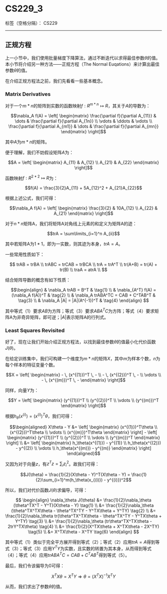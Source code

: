 ﻿# CS229_3

标签（空格分隔）： CS229

---

## 正规方程    

上一小节中，我们使用批量梯度下降算法，通过不断迭代以求得最佳参数$\theta$的值。本小节将介绍另一种方法——正规方程（The Normal Euqations）来计算出最佳参数$\theta$的值。  

在介绍正规方程法之前，我们先看看一些基本概念。  

### Matrix Derivatives

对于一个$m * n$的矩阵到实数的函数映射$f: R^{m * n} \mapsto R$，其关于$A$的导数为：

$$\nabla_A f(A) = \left[ \begin{matrix} \frac{\partial f}{\partial A_{11}} & \dots & \frac{\partial f}{\partial A_{1n}} \\ \vdots & \ddots & \vdots \\ \frac{\partial f}{\partial A_{m1}} & \dots & \frac{\partial f}{\partial A_{mn}} \end{matrix} \right]$$  

其中$A$为$m * n$的矩阵。  

便于理解，我们不妨假设矩阵$A$为：  

$$A = \left[ \begin{matrix} A_{11} & A_{12} \\ A_{21} & A_{22} \end{matrix} \right]$$  

函数映射$f: R^{2 * 2} \mapsto R$为：  

$$f(A) = \frac{3}{2}A_{11} + 5A_{12}^2 + A_{21}A_{22}$$  

根据上述公式，我们可得：  

$$\nabla_A f(A) = \left[ \begin{matrix} \frac{3}{2} & 10A_{12} \\ A_{22} & A_{21} \end{matrix} \right]$$  

对于$n * n$矩阵A，我们将矩阵A对角线上元素的和定义为矩阵A的迹：  

$$trA = \sum\limits_{i=1}^n A_{ii}$$  

其中若矩阵A为$1 * 1$，即为一实数，则其迹为本身，$trA = A$。 

一些常用性质如下：  

$$
trAB = trBA \\
trABC = trCAB = trBCA \\
trA = trA^T \\
tr(A+B) = tr(A) + tr(B) \\
traA = atrA \\
$$  

结合矩阵导数的概念有如下性质：  

$$\begin{align} 
& \nabla_A trAB = B^T & \tag{1} \\ 
& \nabla_{A^T} f(A) = (\nabla_A f(A))^T & \tag{2} \\ 
& \nabla_A trABA^TC = CAB + C^TAB^T & \tag{3} \\
& \nabla_A |A| = |A|(A^{-1})^T & \tag{4}
\end{align}
$$

其中等式（1）要求$AB$为方阵；等式（3）要求$ABA^TC$为方阵；等式（4）要求矩阵A为非奇异矩阵，即可逆；$|A|$表示矩阵A的行列式。  

### Least Squares Revisited  

好了，现在让我们开始介绍正规方程法，以找到最佳参数$\theta$的值最小化代价函数$J(\theta)$。  

在给定训练集中，我们可构建一个维度为$m * n$的矩阵$X$，其中$m$为样本个数，$n$为每个样本的特征变量个数。  

$$X = \left[ \begin{matrix} - \, (x^{(1)})^T \, - \\ - \, (x^{(2)})^T \, - \\ \vdots \\ - \, (x^{(m)})^T \, - \end{matrix} \right]$$  

同样，向量$Y$为：  

$$Y = \left[ \begin{matrix} (y^{(1)})^T \\ (y^{(2)})^T \\ \vdots \\ (y^{(m)})^T \end{matrix} \right]$$  

根据$h_\theta(x^{(i)}) = (x^{(i)})^T\theta$，我们可得：  

$$\begin{aligned} X\theta - Y &= \left[ \begin{matrix} (x^{(1)})^T\theta \\ (x^{(2)})^T\theta \\ \vdots \\ (x^{(m)})^T\theta \end{matrix} \right] - \left[ \begin{matrix} (y^{(1)})^T \\ (y^{(2)})^T \\ \vdots \\ (y^{(m)})^T \end{matrix} \right] \\ &= \left[ \begin{matrix} h_\theta(x^{(1)}) - y^{(1)} \\ h_\theta(x^{(2)}) - y^{(2)} \\ \vdots \\ h_\theta(x^{(m)}) - y^{(m)} \end{matrix} \right] \end{aligned}$$  

又因为对于向量$z$，有$z^Tz = \sum_{i}z_i^2$。故我们可得：  

$$J(\theta) = \frac{1}{2}(X\theta - Y)^T(X\theta - Y) = \frac{1}{2}\sum_{i=1}^m(h_\theta(x_{(i)}) - y^{(i)})^2$$

所以，我们对代价函数$J(\theta)$求偏导，可得：  

$$
\begin{align}
\nabla_\theta J(\theta) &= \frac{1}{2}\nabla_\theta (\theta^TX^T - Y^T)(X\theta - Y) \tag{1} \\ &= \frac{1}{2}\nabla_\theta (\theta^TX^TX\theta - \theta^TX^TY - Y^TX\theta + Y^TY) \tag{2} \\ &= \frac{1}{2}\nabla_\theta tr(\theta^TX^TX\theta - \theta^TX^TY - Y^TX\theta + Y^TY) \tag{3}
\\ &= \frac{1}{2}\nabla_\theta (tr\theta^TX^TX\theta - 2trY^TX\theta) \tag{4}
\\ &= \frac{1}{2}(X^TX\theta + X^TX\theta - 2X^TY) \tag{5}
\\ &= X^TX\theta - X^TY \tag{6}
\end{align}
$$

其中等式（1）类似于完全平方展开得到等式（2）；等式（2）应用$trA = A$得到等式（3）；等式（3）应用$Y^TY$为实数，且实数的转置为其本身，从而得到等式（4）；等式（4）应用$trABA^TC = CAB + C^TAB^T$得到等式（5）。  

最后，我们令该偏导为$0$可得：  

$$X^TX\theta = X^TY \Rightarrow \theta = (X^TX)^{-1}X^TY$$  

从而，我们求出了参数$\theta$的值。